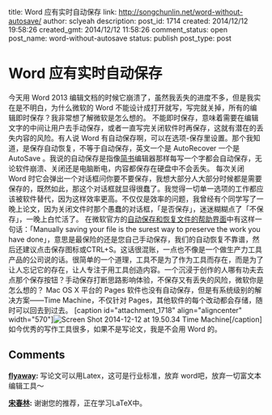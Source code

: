 title: Word 应有实时自动保存
link: http://songchunlin.net/word-without-autosave/
author: sclyeah
description: 
post_id: 1714
created: 2014/12/12 19:58:26
created_gmt: 2014/12/12 11:58:26
comment_status: open
post_name: word-without-autosave
status: publish
post_type: post

# Word 应有实时自动保存

今天用 Word 2013 编辑文档的时候它崩溃了，虽然我丢失的进度不多，但是我​实在是不明白，为什么微软的 Word 不能设计成打开就写，写完就关掉，所有的编辑即时保存？我非常想了解微软是怎么想的。 不能即时保存，意味着需要在编辑文字的中间让用户去手动保存，或者一直写完关闭软件时再保存，这就有潜在的丢失内容的风险。有人说 Word 有自动保存啊，可以在选项-保存里设置。那个我知道，是保存自动恢复，不等于自动保存，英文一个是 AutoRecover 一个是 AutoSave 。我说的自动保存是指像[简书](http://www.jianshu.com)编辑器那样每写一个字都会自动保存，无论软件崩溃、关闭还是电脑断电，内容都保存在硬盘中不会丢失。 每次关闭 Word 时它会弹出一个对话框问你要不要保存，我想大部分人大部分时候都是需要保存的，既然如此，那这个对话框就显得很蠢了。我觉得一切单一选项的工作都应该被软件替代，因为这样效率更高。不仅仅是效率的问题，我曾经有个同学写了一晚上论文，因为关闭文件时那个愚蠢的对话框，「是否保存」，迷迷糊糊点了「不保存」，一晚上白忙活了。 在微软官方的[自动保存和恢复文件的帮助界面](https://support.office.com/en-us/article/Automatically-save-and-recover-Office-files-5baa2030-9768-4c6c-8d2a-1e10a8d741b1?ui=en-US&rs=en-US&ad=US)中有这样一句话：「Manually saving your file is the surest way to preserve the work you have done」，意思是最保险的还是您自己手动保存，我们的自动恢复不靠谱，然后还建议点击保存图标或CTRL+S。这话很混账，一点也不像是一个做生产力工具产品的公司说的话。很简单的一个道理，工具不是为了作为工具而存在，而是为了让人忘记它的存在，让人专注于用工具创造内容。一个沉浸于创作的人哪有功夫去点那个保存按钮？手动保存打断思路影响体验，不保存又有丢失的风险，微软你是怎么想的？ Mac OS X 平台的 Pages 软件也没有自动保存，但是有系统级别的解决方案——Time Machine，不仅针对 Pages，其他软件的每个改动都会存储，随时可以回去到过去。​ [caption id="attachment_1718" align="aligncenter" width="570"]![Screen Shot 2014-12-12 at 19.50.34](/wp-content/uploads/2014/12/Screen-Shot-2014-12-12-at-19.50.34.png) Time Machine[/caption] 如今优秀的写作工具很多，如果不是写论文，我是不会用 Word 的。

## Comments

**[flyaway](#22939 "2014-12-12 22:27:24"):** 写论文可以用Latex，这可是行业标准，放弃 word吧，放弃一切富文本编辑工具～

**[宋春林](#25182 "2014-12-20 23:05:14"):** 谢谢您的推荐，正在学习LaTeX中。

